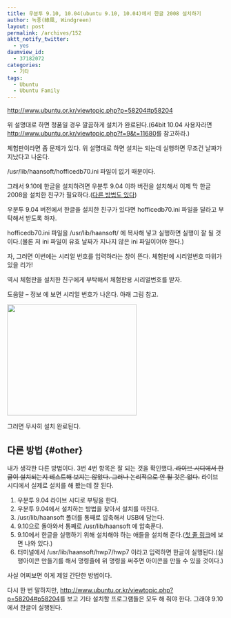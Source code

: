 ```yaml
---
title: 우분투 9.10, 10.04(ubuntu 9.10, 10.04)에서 한글 2008 설치하기
author: 녹풍(綠風, Windgreen)
layout: post
permalink: /archives/152
aktt_notify_twitter:
  - yes
daumview_id:
  - 37182072
categories:
  - 기타
tags:
  - Ubuntu
  - Ubuntu Family
---
```

<a href="http://www.ubuntu.or.kr/viewtopic.php?p=58204#p58204" target="_blank">http://www.ubuntu.or.kr/viewtopic.php?p=58204#p58204</a>

위 설명대로 하면 정품일 경우 깔끔하게 설치가 완료된다.(64bit 10.04 사용자라면 <a href="http://www.ubuntu.or.kr/viewtopic.php?f=9&t=11680" target="_blank">http://www.ubuntu.or.kr/viewtopic.php?f=9&t=11680</a>를 참고하라.)

<meta http-equiv="content-type" content="text/html; charset=utf-8" />


체험판이라면 좀 문제가 있다. 위 설명대로 하면 설치는 되는데 실행하면 무조건 날짜가 지났다고 나온다.

/usr/lib/haansoft/hofficedb70.ini 파일이 없기 때문이다.

그래서 9.10에 한글을 설치하려면 우분투 9.04 이하 버전을 설치해서 이제 막 한글2008을 설치한 친구가 필요하다.([다른 방법도 있다][1])

우분투 9.04 버전에서 한글을 설치한 친구가 있다면 hofficedb70.ini 파일을 달라고 부탁해서 받도록 하자.

hofficedb70.ini 파일을 /usr/lib/haansoft/ 에 복사해 넣고 실행하면 실행이 잘 될 것이다.(물론 저 ini 파일이 유효 날짜가 지나지 않은 ini 파일이어야 한다.)

자, 그러면 이번에는 시리얼 번호를 입력하라는 창이 뜬다. 체험판에 시리얼번호 따위가 있을 리가!

역시 체험판을 설치한 친구에게 부탁해서 체험판용 시리얼번호를 받자.

도움말 &#8211; 정보 에 보면 시리얼 번호가 나온다. 아래 그림 참고.

<img src="http://dl.dropboxusercontent.com/u/15546257/blog/mytory/old-images/1/cfile8.uf.1147ED4B4D4BC877294A98.png" class="aligncenter" width="300" height="257" alt="" />

그러면 무사히 설치 완료된다.

## 다른 방법 {#other}

내가 생각한 다른 방법이다. 3번 4번 항목은 잘 되는 것을 확인했다.<s> 라이브 시디에서 한글이 설치되는지 테스트해 보지는 않았다. 그러나 논리적으로 안 될 것은 없다.</s>&nbsp;라이브 시디에서 실제로 설치를 해 봤는데 잘 된다.

1.  우분투 9.04 라이브 시디로 부팅을 한다.
2.  우분투 9.04에서 설치하는 방법을 찾아서 설치를 마친다.
3.  /usr/lib/haansoft 폴더를 통째로 압축해서 USB에 담는다.
4.  9.10으로 돌아와서 통째로 /usr/lib/haansoft 에 압축푼다.
5.  9.10에서 한글을 실행하기 위해 설치해야 하는 애들을 설치해 준다.(<a href="http://www.ubuntu.or.kr/viewtopic.php?p=58204#p58204" target="_blank">첫 줄 링크</a>에 보면 나와 있다.)
6.  터미널에서 /usr/lib/haansoft/hwp7/hwp7 이라고 입력하면 한글이 실행된다.(실행아이콘 만들기를 해서 명령줄에 위 명령을 써주면 아이콘을 만들 수 있을 것이다.)

사실 어찌보면 이게 제일 간단한 방법이다.

다시 한 번 말하지만, <a href="http://www.ubuntu.or.kr/viewtopic.php?p=58204#p58204" target="_blank">http://www.ubuntu.or.kr/viewtopic.php?p=58204#p58204</a>를 보고 기타 설치할 프로그램들은 모두 해 줘야 한다. 그래야 9.10에서 한글이 실행된다.

 [1]: #other